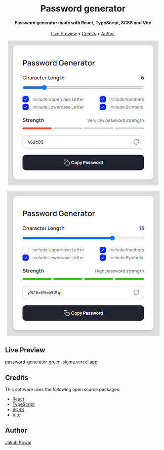 <h1 align="center">
  Password generator
</h1>

<h4 align="center">Password generator made with React, TypeScript, SCSS and Vite</h4>

<p align="center">
  <a href="#live-preview">Live Preview</a> •
  <a href="#credits">Credits</a> •
  <a href="#Author">Author</a>
</p>

<p align="center">
    <img alt="weak password" src="https://github.com/KubiO24/KubiO24/blob/main/password-generator/weak-password.png" />
</p>
<p align="center">
    <img alt="strong password" src="https://github.com/KubiO24/KubiO24/blob/main/password-generator/strong-password.png" />
</p>

## Live Preview

[password-generator-green-sigma.vercel.app](https://password-generator-green-sigma.vercel.app)


## Credits

This software uses the following open source packages:

-   [React](https://reactjs.org/)
-   [TypeScript](https://www.typescriptlang.org/)
-   [SCSS](https://sass-lang.com/)
-   [Vite](https://vitejs.dev/)


## Author

[Jakub Kowal](https://www.github.com/KubiO24)
